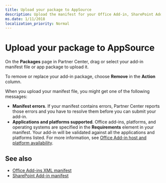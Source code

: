 ```yaml
---
title: Upload your package to AppSource
description: Upload the manifest for your Office Add-in, SharePoint Add-in, Microsoft Teams app, or Power BI custom visual.
ms.date: 1/11/2018
localization_priority: Normal
---
```


# Upload your package to AppSource

On the **Packages** page in Partner Center, drag or select your add-in manifest file or app package to upload it.

To remove or replace your add-in package, choose **Remove** in the **Action** column.

When you upload your manifest file, you might get one of the following messages:

- **Manifest errors**. If your manifest contains errors, Partner Center reports those errors and you have to resolve them before you can submit your add-in.
- **Applications and platforms supported**. Office add-ins, platforms, and operating systems are specified in the **Requirements** element in your manifest. Your add-in will be validated against all the applications and platforms listed. For more information, see [Office Add-in host and platform availability](https://docs.microsoft.com/office/dev/add-ins/overview/office-add-in-availability).


## See also

- [Office Add-ins XML manifest](https://docs.microsoft.com/en-us/office/dev/add-ins/develop/add-in-manifests?tabs=tabid-1)
- [SharePoint Add-in manifest](https://docs.microsoft.com/en-us/sharepoint/dev/sp-add-ins/explore-the-app-manifest-structure-and-the-package-of-a-sharepoint-add-in)

